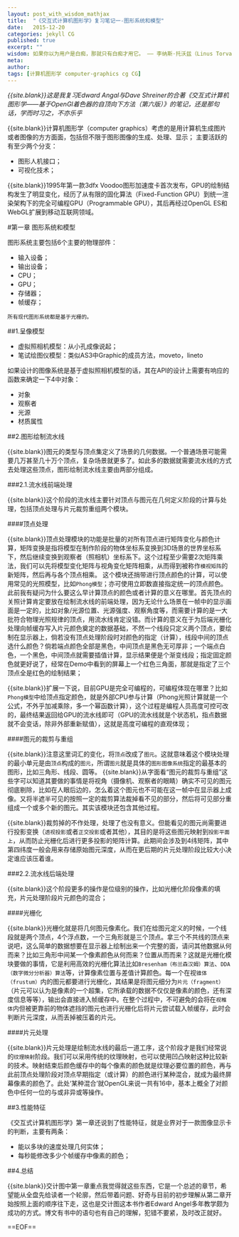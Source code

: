 ```yaml
---
layout: post_with_wisdom_mathjax
title:  "《交互式计算机图形学》复习笔记一-图形系统和模型"
date:   2015-12-20
categories: jekyll CG
published: true
excerpt: ""
wisdom: 如果你以为用户是白痴，那就只有白痴才用它。 —— 李纳斯·托沃兹（Linus Torvalds），LINUX之父
meta: 
author: 
tags: [计算机图形学 computer-graphics cg CG]
---
```


*{{site.blank}}这是我复习Edward Angal与Dave Shreiner的合著《交互式计算机图形学——基于OpenGl着色器的自顶向下方法（第六版）》的笔记，还是那句话，学而时习之，不亦乐乎*

{{site.blank}}计算机图形学（computer graphics）考虑的是用计算机生成图片或者图像的方方面面，包括但不限于图形图像的生成、处理、显示；
主要活跃的有至少两个分支：

* 图形人机接口；
* 可视化技术；

{{site.blank}}1995年第一款3dfx Voodoo图形加速度卡首次发布，GPU的绘制结构发生了明显变化，经历了从有限的固化算法（Fixed-Function GPU）到统一渲染架构下的完全可编程GPU（Programmable GPU），其后再经过OpenGL ES和WebGL扩展到移动互联网领域。

#第一章 图形系统和模型

图形系统主要包括6个主要的物理部件：

* 输入设备；
* 输出设备；
* CPU；
* GPU；
* 存储器；
* 帧缓存；

`所有现代图形系统都是基于光栅的。`

##1.呈像模型

* 虚拟照相机模型：从小孔成像说起；
* 笔试绘图仪模型：类似AS3中Graphic的成员方法，moveto，lineto

如果设计的图像系统是基于虚拟照相机模型的话，其在API的设计上需要有响应的函数来确定一下4中对象：

* 对象
* 观察者
* 光源
* 材质属性

##2.图形绘制流水线

{{site.blank}}图元的类型与顶点集定义了场景的几何数据。一个普通场景可能需要几万甚至几十万个顶点，复杂场景就更多了。如此多的数据就需要流水线的方式去处理这些顶点，图形绘制流水线主要由两部分组成。

###2.1.流水线前端处理

{{site.blank}}这个阶段的流水线主要针对顶点与图元在几何定义阶段的计算与处理，包括顶点处理与片元裁剪重组两个模块。

####顶点处理

{{site.blank}}顶点处理模块的功能是批量的对所有顶点进行矩阵变化与颜色计算，矩阵变换是指将模型在制作阶段的物体坐标系变换到3D场景的世界坐标系下，然后继续变换到观察者（照相机）坐标系下。这个过程至少需要2次矩阵乘法，我们可以先将模型变化矩阵与视角变化矩阵相乘，从而得到被称作`模视矩阵`的新矩阵，然后再与各个顶点相乘。
这个模块还捎带进行顶点颜色的计算，可以使用常见的光照模型，比如`Phong模型`；亦可使用立即数直接指定统一的顶点颜色。此前我有疑问为什么要这么早计算顶点的颜色或者计算的意义在哪里。首先顶点的关照计算肯定要放在绘制流水线的前端处理，因为无论什么场景在一帧中的显示画面是一定的，比如对象/光源位置、光源强度、观察角度等，而需要计算的是一大批符合物理光照规律的顶点，用流水线肯定没错。而计算的意义在于为后端光栅化处理向帧缓存写入片元颜色奠定的数据基础，不然一个线段只定义两个顶点，要绘制在显示器上，倘若没有顶点处理阶段时对颜色的指定（计算），线段中间的顶点选什么颜色？倘若端点颜色全部是黑色，中间顶点是黑色无可厚非；一个端点白色，一个黑色，中间顶点就需要插值计算，显示结果便是个渐变线段；指定固定颜色就更好说了，经常在Demo中看到的屏幕上一个红色三角面，那就是指定了三个顶点全是红色的绘制结果；

{{site.blank}}扩展一下说，目前GPU是完全可编程的，可编程体现在哪里？比如`Phong模型`中给顶点指定颜色，就是外部CPU参与计算（Phong光照计算就是一个公式，不外乎加减乘除，多一个幂函数计算），这个过程是编程人员高度可控可改的，最终结果返回给GPU的流水线即可（GPU的流水线就是个状态机，指点数据就不会变话，除非外部重新赋值），这就是高度可编程的直观体现；

####图元的裁剪与重组

{{site.blank}}注意这里词汇的变化，将`顶点`改成了`图元`。这就意味着这个模块处理的最小单元是由`顶点`构成的`图元`，所谓`图元`就是具体的`图形图像系统`指定的最基本的图形，比如三角形、线段、圆等。
{{site.blank}}从字面看“图元的裁剪与重组”这些字可以知道其要做的事情是将视角（摄像机、观察者的眼睛）确实不可见的图元彻底剔除，比如在人眼后边的，怎么着这个图元也不可能在这一帧中在显示器上成像。又将半遮半可见的按照一定的裁剪算法裁掉看不见的部分，然后将可见部分重组成一个或多个新的图元。其实该模块还包含其他过程。

{{site.blank}}裁剪掉的不作处理，处理了也没有意义。但能看见的图元尚需要进行投影变换（`透视投影`或者`正交投影`或者其他），其目的是将这些图元映射到`投影平面上`，从而防止光栅化后进行更多投影的矩阵计算。此期间会涉及到4纬矩阵，其中第四纬度一般会用来存储原始图元深度，从而在更后期的片元处理阶段比较大小决定谁应该压着谁。

###2.2.流水线后端处理

{{site.blank}}这个阶段更多的操作是位级别的操作，比如光栅化阶段像素的填充，片元处理阶段片元颜色的混合；

####光栅化

{{site.blank}}光栅化就是将几何图元像素化。我们在给图元定义的时候，一个线段就是两个顶点，4个浮点数，一个三角形就是三个顶点。拿三个不共线的顶点来说吧，这么简单的数据想要在显示器上绘制出来一个完整的面，请问其他数据从何而来？比如三角形中间某一个像素颜色从何而来？位置从而而来？这就是光栅化模块要做的事情，它是利用高效的光栅化算法比如`Bresenham（布兰森汉姆）算法`、`DDA（数字微分分析器）算法`等，计算像素位置与差值计算颜色。每一个在视`锥体（frustum）`内的图元都要进行光栅化，其结果是将图元细分为`片元（fragment）`（片元可以认为是像素的一个超集，它所承载的数据不仅仅是像素的颜色，还有深度信息等等），输出会直接进入帧缓存中。在整个过程中，不可避免的会将在`视椎体`内但被更靠前的物体遮挡的图元也进行光栅化后将片元尝试载入帧缓存，此时会判断片元深度，从而丢掉被压着的片元。

####片元处理

{{site.blank}}片元处理是绘制流水线的最后一道工序，这个阶段才是我们经常说的`纹理映射`阶段。我们可以采用传统的纹理映射，也可以使用凹凸映射这种比较新的技术。映射结束后颜色缓存中的每个像素的颜色就是纹理必要位置的颜色，再与此前顶点处理阶段对顶点早期指定（或计算）的颜色进行某种混合，就成为最终屏幕像素的颜色了。此处‘某种混合’就OpenGL来说一共有16中，基本上概全了对颜色中任何一位的与或非异或等操作。

##3.性能特征

《交互式计算机图形学》第一章还说到了性能特征，就是业界对于一款图像显示卡的判断，主要有两条：

* 能以多块的速度处理几何实体；
* 每秒能修改多少个帧缓存中像素的颜色；

##4.总结

{{site.blank}}交计图中第一章重点我觉得就这些东西，它是一个总述的章节，希望能从全盘先给读者一个轮廓，然后带着问题、好奇与目前的初步理解从第二章开始按照上面的顺序往下走，这也是交计图这本书作者Edward Angel多年教学颇为成功的方式。博文有书中的语句也有自己的理解，犯错不要紧，及时改正就好。
 
[qicifangchen_baidu]:http://baike.baidu.com/link?url=XI8RIoMTxQa7NY8MYqHNJhLU7fpd8yDVvS1f8bGWQAQ2cZ1vOmDmq3HuvoxfbvBHfqxLRSTmuu0GbPMdmlz7na
==EOF==
